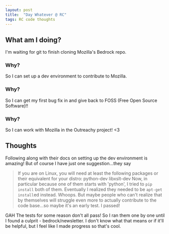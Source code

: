 ```yaml
---
layout: post
title:  "Day Whatever @ RC"
tags: RC code thoughts
---
```


## What am I doing?
I'm waiting for git to finish cloning Mozilla's Bedrock repo.
### Why?
So I can set up a dev environment to contribute to Mozilla.
### Why?
So I can get my first bug fix in and give back to FOSS (Free Open Source Software)!!
### Why?
So I can work with Mozilla in the Outreachy project! <3

## Thoughts
Following along with their docs on setting up the dev environment is amazing! But of course I have just one suggestion...they say
> If you are on Linux, you will need at least the following packages or their equivalent for your distro:
>   python-dev libxslt-dev
Now, in particular because one of them starts with 'python', I tried to `pip install` both of them. Eventually I realized they needed to be `apt-get install`ed instead. Whoops.
But maybe people who can't realize that by themselves will struggle even more to actually contribute to the code base...so maybe it's an early test. I passed!

GAH
The tests for some reason don't all pass! So I ran them one by one until I found a culprit - bedrock/newsletter. I don't know what that means or if it'll be helpful, but I feel like I made progress so that's cool.
